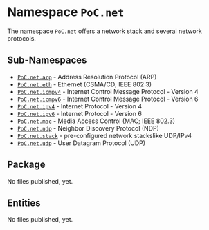 # Namespace `PoC.net`

The namespace `PoC.net` offers a network stack and several network protocols. 


## Sub-Namespaces

 - [`PoC.net.arp`][net_arp] - Address Resolution Protocol (ARP)
 - [`PoC.net.eth`][net_eth] - Ethernet (CSMA/CD; IEEE 802.3)
 - [`PoC.net.icmpv4`][net_icmpv4] - Internet Control Message Protocol - Version 4
 - [`PoC.net.icmpv6`][net_icmpv6] - Internet Control Message Protocol - Version 6
 - [`PoC.net.ipv4`][net_ipv4] - Internet Protocol - Version 4
 - [`PoC.net.ipv6`][net_ipv6] - Internet Protocol - Version 6
 - [`PoC.net.mac`][net_mac] - Media Access Control (MAC; IEEE 802.3)
 - [`PoC.net.ndp`][net_ndp] - Neighbor Discovery Protocol (NDP)
 - [`PoC.net.stack`][net_stack] - pre-configured network stackslike UDP/IPv4
 - [`PoC.net.udp`][net_udp] - User Datagram Protocol (UDP)


## Package

No files published, yet.


## Entities

No files published, yet.

 [net_arp]:		arp
 [net_eth]:		eth
 [net_icmpv4]:	icmpv4
 [net_icmpv6]:	icmpv6
 [net_ipv4]:	ipv4
 [net_ipv6]:	ipv6
 [net_mac]:		mac
 [net_ndp]:		ndp
 [net_stack]:	stack
 [net_udp]:		udp
